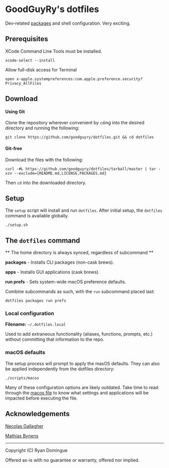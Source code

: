 # GoodGuyRy's dotfiles

Dev-related [packages](scripts/) and shell configuration. Very exciting.


## Prerequisites

XCode Command Line Tools must be installed.

```shell
xcode-select --install
```

Allow full-disk access for Terminal

```shell
open x-apple.systempreferences:com.apple.preference.security?Privacy_AllFiles
```

## Download

#### Using Git

Clone the repository wherever convenient by ```cd```ing into the desired directory and running the following:

```shell
git clone https://github.com/goodguyry/dotfiles.git && cd dotfiles
```

#### Git-free

Download the files with the following:

```shell
curl -#L https://github.com/goodguyry/dotfiles/tarball/master | tar -xzv --exclude={README.md,LICENSE,PACKAGES.md}
```

Then ```cd``` into the downloaded directory.

## Setup

The `setup` script will install and run `dotfiles`. After initial setup, the `dotfiles` command is available globally.

```shell
./setup.sh
```

## The `dotfiles` command

\** The home directory is always synced, regardless of subcommand \**

**packages** - Installs CLI packages (non-cask brews).

**apps** - Installs GUI applications (cask brews).

**run prefs** - Sets system-wide macOS preference defaults.

Combine subcommands as such, with the `run` subcommand placed last:

```shell
dotfiles packages run prefs
```

### Local configuration

**Filename:** `~/.dotfiles.local`

Used to add extraneous functionality (aliases, functions, prompts, etc.) without committing that information to the repo.

### macOS defaults

The setup process will prompt to apply the masOS defaults. They can also be applied independently from the dotfiles directory:

```shell
./scripts/macos
```

Many of these configuration options are likely outdated. Take time to read through the [macos file](scripts/macos) to know what settings and applications will be impacted before executing the file.

## Acknowledgements

[Necolas Gallagher](http://github.com/necolas/dotfiles)

[Mathias Bynens](http://github.com/mathiasbynens/dotfiles)

---

Copyright (C) Ryan Domingue

Offered as-is with no guarantee or warranty, offered nor implied.

